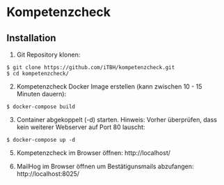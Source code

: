# Kompetenzcheck

## Installation

1. Git Repository klonen:
```
$ git clone https://github.com/iTBH/kompetenzcheck.git
$ cd kompetenzcheck/
```

2. Kompetenzcheck Docker Image erstellen (kann zwischen 10 - 15 Minuten dauern):
```
$ docker-compose build
```

3. Container abgekoppelt (-d) starten. Hinweis: Vorher überprüfen, dass kein weiterer Webserver auf Port 80 lauscht:
```
$ docker-compose up -d
```

5. Kompetenzcheck im Browser öffnen: http://localhost/


5. MailHog im Browser öffnen um Bestätigunsmails abzufangen: http://localhost:8025/